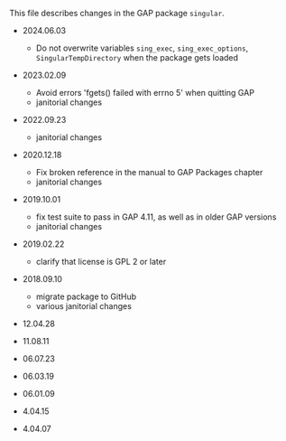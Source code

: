 This file describes changes in the GAP package `singular`.

- 2024.06.03
  - Do not overwrite variables `sing_exec`, `sing_exec_options`,
    `SingularTempDirectory` when the package gets loaded

- 2023.02.09
  - Avoid errors 'fgets() failed with errno 5' when quitting GAP
  - janitorial changes

- 2022.09.23
  - janitorial changes

- 2020.12.18
  - Fix broken reference in the manual to GAP Packages chapter
  - janitorial changes

- 2019.10.01

  - fix test suite to pass in GAP 4.11, as well as in older GAP versions
  - janitorial changes

- 2019.02.22

  - clarify that license is GPL 2 or later

- 2018.09.10

  - migrate package to GitHub
  - various janitorial changes

- 12.04.28

- 11.08.11

- 06.07.23

- 06.03.19

- 06.01.09

- 4.04.15

- 4.04.07

